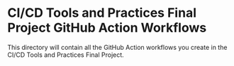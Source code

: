 # CI/CD Tools and Practices Final Project GitHub Action Workflows

This directory will contain all the GitHub Action workflows you create in the CI/CD Tools and Practices Final Project.


